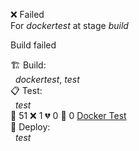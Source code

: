 ❌ Failed  
For _dockertest_ at stage _build_ 


Build failed

🏗️ Build:  
&nbsp;  _dockertest_, _test_  
📋 Test:  
&nbsp;  _test_  
🧪 51 ❌ 1 💔 0 🙈 0 [Docker Test](http://localhost/tests)  
🚀 Deploy:  
&nbsp;  _test_  
